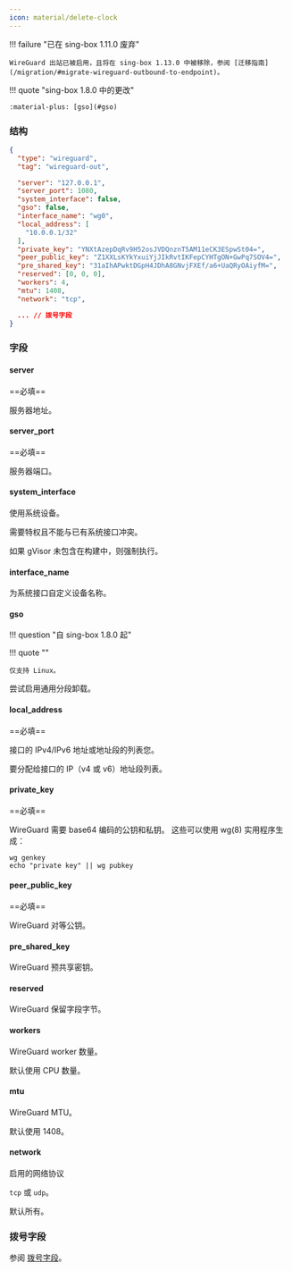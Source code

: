 ```yaml
---
icon: material/delete-clock
---
```


!!! failure "已在 sing-box 1.11.0 废弃"

    WireGuard 出站已被启用，且将在 sing-box 1.13.0 中被移除，参阅 [迁移指南](/migration/#migrate-wireguard-outbound-to-endpoint)。

!!! quote "sing-box 1.8.0 中的更改"

    :material-plus: [gso](#gso)  

### 结构

```json
{
  "type": "wireguard",
  "tag": "wireguard-out",

  "server": "127.0.0.1",
  "server_port": 1080,
  "system_interface": false,
  "gso": false,
  "interface_name": "wg0",
  "local_address": [
    "10.0.0.1/32"
  ],
  "private_key": "YNXtAzepDqRv9H52osJVDQnznT5AM11eCK3ESpwSt04=",
  "peer_public_key": "Z1XXLsKYkYxuiYjJIkRvtIKFepCYHTgON+GwPq7SOV4=",
  "pre_shared_key": "31aIhAPwktDGpH4JDhA8GNvjFXEf/a6+UaQRyOAiyfM=",
  "reserved": [0, 0, 0],
  "workers": 4,
  "mtu": 1408,
  "network": "tcp",

  ... // 拨号字段
}
```

### 字段

#### server

==必填==

服务器地址。

#### server_port

==必填==

服务器端口。

#### system_interface

使用系统设备。

需要特权且不能与已有系统接口冲突。

如果 gVisor 未包含在构建中，则强制执行。

#### interface_name

为系统接口自定义设备名称。

#### gso

!!! question "自 sing-box 1.8.0 起"

!!! quote ""

    仅支持 Linux。

尝试启用通用分段卸载。

#### local_address

==必填==

接口的 IPv4/IPv6 地址或地址段的列表您。

要分配给接口的 IP（v4 或 v6）地址段列表。

#### private_key

==必填==

WireGuard 需要 base64 编码的公钥和私钥。 这些可以使用 wg(8) 实用程序生成：

```shell
wg genkey
echo "private key" || wg pubkey
```

#### peer_public_key

==必填==

WireGuard 对等公钥。

#### pre_shared_key

WireGuard 预共享密钥。

#### reserved

WireGuard 保留字段字节。

#### workers

WireGuard worker 数量。

默认使用 CPU 数量。

#### mtu

WireGuard MTU。

默认使用 1408。

#### network

启用的网络协议

`tcp` 或 `udp`。

默认所有。

### 拨号字段

参阅 [拨号字段](/zh/configuration/shared/dial/)。
